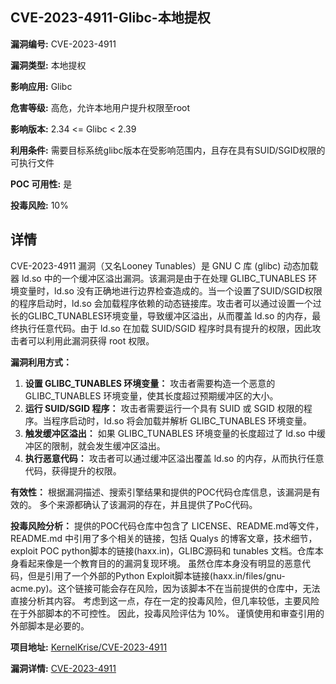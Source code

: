 ## CVE-2023-4911-Glibc-本地提权

**漏洞编号:** CVE-2023-4911

**漏洞类型:** 本地提权

**影响应用:** Glibc

**危害等级:** 高危，允许本地用户提升权限至root

**影响版本:** 2.34 <= Glibc < 2.39

**利用条件:** 需要目标系统glibc版本在受影响范围内，且存在具有SUID/SGID权限的可执行文件

**POC 可用性:** 是

**投毒风险:** 10%

## 详情

CVE-2023-4911 漏洞（又名Looney Tunables）是 GNU C 库 (glibc) 动态加载器 ld.so 中的一个缓冲区溢出漏洞。该漏洞是由于在处理 GLIBC_TUNABLES 环境变量时，ld.so 没有正确地进行边界检查造成的。当一个设置了SUID/SGID权限的程序启动时，ld.so 会加载程序依赖的动态链接库。攻击者可以通过设置一个过长的GLIBC_TUNABLES环境变量，导致缓冲区溢出，从而覆盖 ld.so 的内存，最终执行任意代码。由于 ld.so 在加载 SUID/SGID 程序时具有提升的权限，因此攻击者可以利用此漏洞获得 root 权限。

**漏洞利用方式：**

1.  **设置 GLIBC_TUNABLES 环境变量：** 攻击者需要构造一个恶意的 GLIBC_TUNABLES 环境变量，使其长度超过预期缓冲区的大小。
2.  **运行 SUID/SGID 程序：** 攻击者需要运行一个具有 SUID 或 SGID 权限的程序。当程序启动时，ld.so 将会加载并解析 GLIBC_TUNABLES 环境变量。
3.  **触发缓冲区溢出：** 如果 GLIBC_TUNABLES 环境变量的长度超过了 ld.so 中缓冲区的限制，就会发生缓冲区溢出。
4.  **执行恶意代码：** 攻击者可以通过缓冲区溢出覆盖 ld.so 的内存，从而执行任意代码，获得提升的权限。

**有效性：**
根据漏洞描述、搜索引擎结果和提供的POC代码仓库信息，该漏洞是有效的。 多个来源都确认了该漏洞的存在，并且提供了PoC代码。

**投毒风险分析：**
提供的POC代码仓库中包含了 LICENSE、README.md等文件，README.md 中引用了多个相关的链接，包括 Qualys 的博客文章，技术细节，exploit POC python脚本的链接(haxx.in)，GLIBC源码和 tunables 文档。仓库本身看起来像是一个教育目的的漏洞复现环境。
虽然仓库本身没有明显的恶意代码，但是引用了一个外部的Python Exploit脚本链接(haxx.in/files/gnu-acme.py)。这个链接可能会存在风险，因为该脚本不在当前提供的仓库中，无法直接分析其内容。 考虑到这一点，存在一定的投毒风险，但几率较低，主要风险在于外部脚本的不可控性。 因此，投毒风险评估为 10%。 谨慎使用和审查引用的外部脚本是必要的。

**项目地址:** [KernelKrise/CVE-2023-4911](https://github.com/KernelKrise/CVE-2023-4911)

**漏洞详情:** [CVE-2023-4911](https://nvd.nist.gov/vuln/detail/CVE-2023-4911)